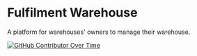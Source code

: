 # Fulfilment Warehouse
A platform for  warehouses' owners to manage their warehouse.



[![GitHub Contributor Over Time](https://contributor-overtime-api.git-contributor.com/contributors-svg?chart=contributorOverTime&repo=pangineering/fulfilment-warehouse)](https://git-contributor.com?chart=contributorOverTime&repo=pangineering/fulfilment-warehouse)
